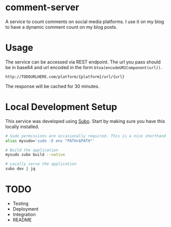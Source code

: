 # comment-server

A service to count comments on social media platforms. I use it on my blog to have a dynamic comment count on my blog posts.

# Usage

The service can be accessed via REST endpoint. The url you pass should be in base64 and url encoded in the form `btoa(encodeURIComponent(url))`.

```
http://TODOURLHERE.com/platform/{platform}/url/{url}
```

The response will be cached for 30 minutes.

# Local Development Setup

This service was developed using [Subo](https://github.com/suborbital/subo). Start by making sure you have this locally installed.

```bash
# Sudo permissions are occasionally required. This is a nice shorthand
alias mysudo='sudo -E env "PATH=$PATH"'

# Build the application
mysudo subo build --native

# Locally serve the application
subo dev | jq
```

# TODO

- Testing
- Deployment
- Integration
- README
